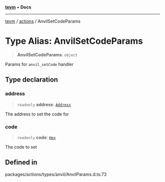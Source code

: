 [**tevm**](../../README.md) • **Docs**

***

[tevm](../../modules.md) / [actions](../README.md) / AnvilSetCodeParams

# Type Alias: AnvilSetCodeParams

> **AnvilSetCodeParams**: `object`

Params for `anvil_setCode` handler

## Type declaration

### address

> `readonly` **address**: [`Address`](Address.md)

The address to set the code for

### code

> `readonly` **code**: [`Hex`](Hex.md)

The code to set

## Defined in

packages/actions/types/anvil/AnvilParams.d.ts:73

